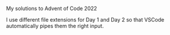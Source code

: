 My solutions to Advent of Code 2022

I use different file extensions for Day 1 and Day 2 so that VSCode automatically pipes them the right input.
